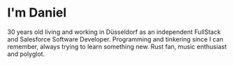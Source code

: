 # I'm Daniel

30 years old living and working in Düsseldorf as an independent FullStack and
Salesforce Software Developer. Programming and tinkering since I can remember,
always trying to learn something new. Rust fan, music enthusiast and polyglot.
